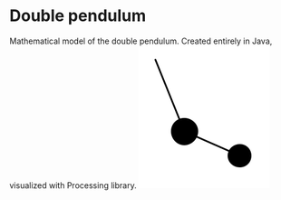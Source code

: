 # Double pendulum
Mathematical model of the double pendulum. Created entirely in Java, visualized with Processing library.
![Visualization](/screenshots/double_pendulum_visualization.png)